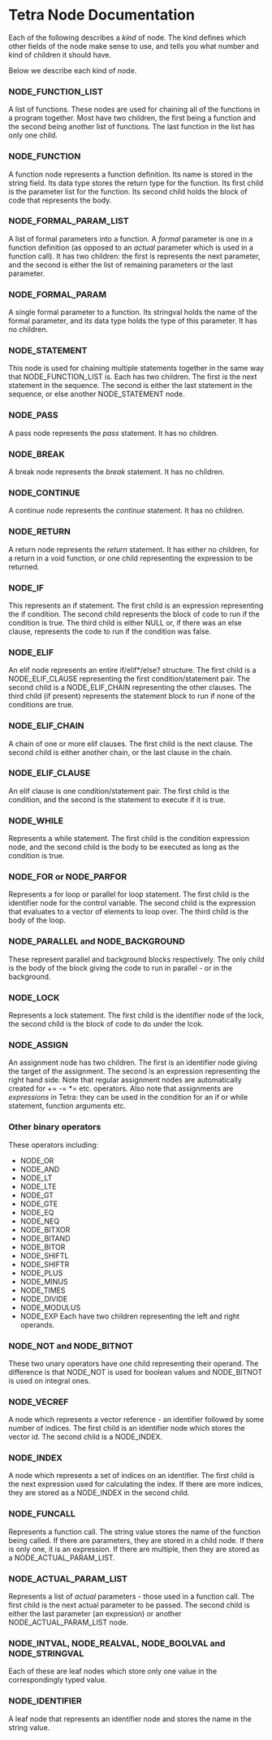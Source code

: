 # Tetra Node Documentation

Each of the following describes a *kind* of node.  The kind defines which other
fields of the node make sense to use, and tells you what number and kind of
children it should have.

Below we describe each kind of node.

### NODE_FUNCTION_LIST
A list of functions.  These nodes are used for chaining all of the functions in
a program together.  Most have two children, the first being a function and the
second being another list of functions.  The last function in the list has only
one child.

### NODE_FUNCTION
A function node represents a function definition.  Its name is stored in the
string field.  Its data type stores the return type for the function.  Its
first child is the parameter list for the function.  Its second child holds the
block of code that represents the body.

### NODE_FORMAL_PARAM_LIST
A list of formal parameters into a function.  A *formal* parameter is one in a
function definition (as opposed to an *actual* parameter which is used in a
function call).  It has two children: the first is represents the next
parameter, and the second is either the list of remaining parameters or the
last parameter.

### NODE_FORMAL_PARAM
A single formal parameter to a function.  Its stringval holds the name of the
formal parameter, and its data type holds the type of this parameter.  It has
no children.

### NODE_STATEMENT
This node is used for chaining multiple statements together in the same way
that NODE_FUNCTION_LIST is.  Each has two children.  The first is the next
statement in the sequence.  The second is either the last statement in the
sequence, or else another NODE_STATEMENT node.

### NODE_PASS
A pass node represents the *pass* statement.  It has no children.

### NODE_BREAK
A break node represents the *break* statement.  It has no children.

### NODE_CONTINUE
A continue node represents the *continue* statement.  It has no children.

### NODE_RETURN
A return node represents the *return* statement.  It has either no children,
for a return in a void function, or one child representing the expression to be
returned.

### NODE_IF
This represents an if statement.  The first child is an expression representing
the if condition.  The second child represents the block of code to run if the
condition is true.  The third child is either NULL or, if there was an else
clause, represents the code to run if the condition was false.

### NODE_ELIF
An elif node represents an entire if/elif*/else? structure.  The first child is
a NODE_ELIF_CLAUSE representing the first condition/statement pair.  The second
child is a NODE_ELIF_CHAIN representing the other clauses.  The third child (if
present) represents the statement block to run if none of the conditions are
true.

### NODE_ELIF_CHAIN
A chain of one or more elif clauses.  The first child is the next clause.  The
second child is either another chain, or the last clause in the chain.

### NODE_ELIF_CLAUSE
An elif clause is one condition/statement pair.  The first child is the
condition, and the second is the statement to execute if it is true.

### NODE_WHILE
Represents a while statement.  The first child is the condition expression
node, and the second child is the body to be executed as long as the condition
is true.

### NODE_FOR or NODE_PARFOR
Represents a for loop or parallel for loop statement.  The first child is the
identifier node for the control variable.  The second child is the expression
that evaluates to a vector of elements to loop over.  The third child is the
body of the loop.

### NODE_PARALLEL and NODE_BACKGROUND
These represent parallel and background blocks respectively.  The only child is
the body of the block giving the code to run in parallel - or in the
background.

### NODE_LOCK
Represents a lock statement.  The first child is the identifier node of the
lock, the second child is the block of code to do under the lcok.

### NODE_ASSIGN
An assignment node has two children.  The first is an identifier node giving
the target of the assignment.  The second is an expression representing the
right hand side.  Note that regular assignment nodes are automatically created
for += -= *= etc. operators.  Also note that assignments are *expressions* in
Tetra: they can be used in the condition for an if or while statement, function
arguments etc.

### Other binary operators
These operators including:
- NODE_OR
- NODE_AND
- NODE_LT
- NODE_LTE
- NODE_GT
- NODE_GTE
- NODE_EQ
- NODE_NEQ
- NODE_BITXOR
- NODE_BITAND
- NODE_BITOR
- NODE_SHIFTL
- NODE_SHIFTR
- NODE_PLUS
- NODE_MINUS
- NODE_TIMES
- NODE_DIVIDE
- NODE_MODULUS
- NODE_EXP
Each have two children representing the left and right operands.

### NODE_NOT and NODE_BITNOT
These two unary operators have one child representing their operand.  The
difference is that NODE_NOT is used for boolean values and NODE_BITNOT is used
on integral ones.

### NODE_VECREF
A node which represents a vector reference - an identifier followed by some
number of indices.  The first child is an identifier node which stores the
vector id.  The second child is a NODE_INDEX.

### NODE_INDEX
A node which represents a set of indices on an identifier.  The first child is
the next expression used for calculating the index.  If there are more indices,
they are stored as a NODE_INDEX in the second child.

### NODE_FUNCALL
Represents a function call.  The string value stores the name of the function
being called.  If there are parameters, they are stored in a child node.  If
there is only one, it is an expression.  If there are multiple, then they are
stored as a NODE_ACTUAL_PARAM_LIST.

### NODE_ACTUAL_PARAM_LIST
Represents a list of *actual* parameters - those used in a function call.  The
first child is the next actual parameter to be passed.  The second child is
either the last parameter (an expression) or another NODE_ACTUAL_PARAM_LIST
node.


### NODE_INTVAL, NODE_REALVAL, NODE_BOOLVAL and NODE_STRINGVAL
Each of these are leaf nodes which store only one value in the correspondingly
typed value.

### NODE_IDENTIFIER
A leaf node that represents an identifier node and stores the name in the
string value.

